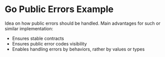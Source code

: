 # Go Public Errors Example

Idea on how public errors should be handled. Main advantages for such or similar implementation:
* Ensures stable contracts
* Ensures public error codes visibility
* Enables handling errors by behaviors, rather by values or types
